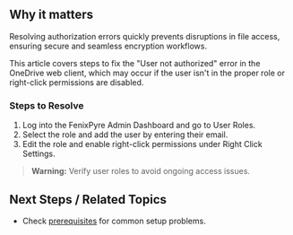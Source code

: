 
## Why it matters
Resolving authorization errors quickly prevents disruptions in file access, ensuring secure and seamless encryption workflows.

This article covers steps to fix the "User not authorized" error in the OneDrive web client, which may occur if the user isn't in the proper role or right-click permissions are disabled.

### Steps to Resolve
1. Log into the FenixPyre Admin Dashboard and go to User Roles.
2. Select the role and add the user by entering their email.
3. Edit the role and enable right-click permissions under Right Click Settings.

> **Warning:** Verify user roles to avoid ongoing access issues.

## Next Steps / Related Topics
- Check [prerequisites](/03-setup-&-installation/prerequisites) for common setup problems.
